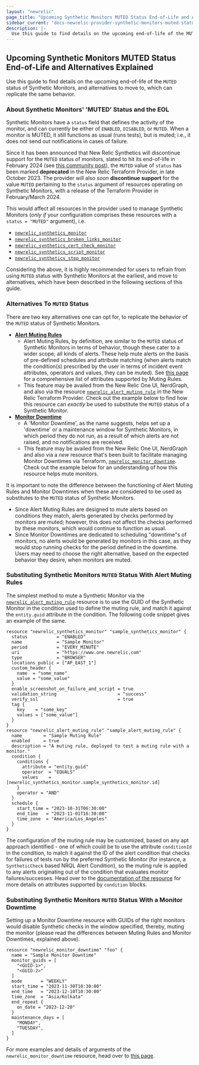 ```yaml
---
layout: "newrelic"
page_title: "Upcoming Synthetic Monitors MUTED Status End-of-Life and Alternatives: A Guide"
sidebar_current: "docs-newrelic-provider-synthetic-monitors-muted-status-eol-guide"
description: |-
  Use this guide to find details on the upcoming end-of-life of the MUTED status of Synthetic Monitors, and alternatives to move to, which can replicate the same behavior.
---
```

## Upcoming Synthetic Monitors MUTED Status End-of-Life and Alternatives Explained

Use this guide to find details on the upcoming end-of-life of the `MUTED` status of Synthetic Monitors, and alternatives to move to, which can replicate the same behavior.

### About Synthetic Monitors' 'MUTED' Status and the EOL
Synthetic Monitors have a `status` field that defines the activity of the monitor, and can currently be either of `ENABLED`, `DISABLED`, or `MUTED`. When a monitor is MUTED, it still functions as usual (runs tests), but is muted; i.e., it does not send out notifications in cases of failure.

Since it has been announced that New Relic Synthetics will discontinue support for the `MUTED` status of monitors, slated to hit its end-of-life in February 2024 (see [this community post](https://forum.newrelic.com/s/hubtopic/aAX8W0000015BHc/endoflife-product-updates-july-2023-september-2023)), the `MUTED` value of `status` has been marked **deprecated** in the New Relic Terraform Provider, in late October 2023. The provider will also _soon_ **discontinue support** for the value `MUTED` pertaining to the `status` argument of resources operating on Synthetic Monitors, with a release of the Terraform Provider in February/March 2024.

This would affect all resources in the provider used to manage Synthetic Monitors (_only if_ your configuration comprises these resources with a `status = "MUTED"` argument), i.e.
* [`newrelic_synthetics_monitor`](https://registry.terraform.io/providers/newrelic/newrelic/latest/docs/resources/synthetics_monitor)
* [`newrelic_synthetics_broken_links_monitor`](https://registry.terraform.io/providers/newrelic/newrelic/latest/docs/resources/synthetics_broken_links_monitor)
* [`newrelic_synthetics_cert_check_monitor`](https://registry.terraform.io/providers/newrelic/newrelic/latest/docs/resources/synthetics_cert_check_monitor)
* [`newrelic_synthetics_script_monitor`](https://registry.terraform.io/providers/newrelic/newrelic/latest/docs/resources/synthetics_script_monitor)
* [`newrelic_synthetics_step_monitor`](https://registry.terraform.io/providers/newrelic/newrelic/latest/docs/resources/synthetics_step_monitor)

Considering the above, it is highly recommended for users to refrain from using `MUTED` status with Synthetic Monitors at the earliest, and move to alternatives, which have been described in the following sections of this guide.


### Alternatives To `MUTED` Status

There are two key alternatives one can opt for, to replicate the behavior of the `MUTED` status of Synthetic Monitors.
* [**Alert Muting Rules**](https://docs.newrelic.com/docs/alerts-applied-intelligence/new-relic-alerts/alert-notifications/muting-rules-suppress-notifications/)
  * Alert Muting Rules, by definition, are similar to the `MUTED` status of Synthetic Monitors in terms of behavior, though these cater to a wider scope; all kinds of alerts. These help mute alerts on the basis of pre-defined schedules and attribute matching (when alerts match the condition(s) prescribed by the user in terms of incident event attributes, operators and values, they can be muted). See [this page](https://docs.newrelic.com/docs/alerts-applied-intelligence/new-relic-alerts/advanced-alerts/understand-technical-concepts/incident-event-attributes/) for a comprehensive list of attributes supported by Muting Rules.
  * This feature may be availed from the New Relic One UI, NerdGraph, and also via the resource [`newrelic_alert_muting_rule`](https://registry.terraform.io/providers/newrelic/newrelic/latest/docs/resources/alert_muting_rule) in the New Relic Terraform Provider. Check out the example below to find how this resource can _exactly_ be used to substitute the `MUTED` status of a Synthetic Monitor.
* [**Monitor Downtime**](https://docs.newrelic.com/docs/synthetics/synthetic-monitoring/using-monitors/monitor-downtimes-disable-monitoring-during-scheduled-maintenance-times/)
  * A 'Monitor Downtime', as the name suggests, helps set up a 'downtime' or a maintenance window for Synthetic Monitors, in which period they do not run, as a result of which alerts are not raised, and no notifications are received.
  * This feature may be availed from the New Relic One UI, NerdGraph and also via a _new_ resource that's been built to facilitate managing Monitor Downtimes via Terraform, [`newrelic_monitor_downtime`](https://registry.terraform.io/providers/newrelic/newrelic/latest/docs/resources/monitor_downtime). Check out the example below for an understanding of how this resource helps mute monitors.

It is important to note the difference between the functioning of Alert Muting Rules and Monitor Downtimes when these are considered to be used as substitutes to the `MUTED` status of Synthetic Monitors.
* Since Alert Muting Rules are designed to mute alerts based on conditions they match, alerts generated by checks performed by monitors are muted; however, this does not affect the checks performed by these monitors, which would continue to function as usual.
* Since Monitor Downtimes are dedicated to scheduling "downtime"s of monitors, no alerts would be generated by monitors in this case, as they would stop running checks for the period defined in the downtime.
  Users may need to choose the right alternative, based on the expected behavior they desire, when monitors are muted.

### Substituting Synthetic Monitors `MUTED` Status With Alert Muting Rules

The simplest method to mute a Synthetic Monitor via the [`newrelic_alert_muting_rule`](https://registry.terraform.io/providers/newrelic/newrelic/latest/docs/resources/alert_muting_rule) resource is to use the GUID of the Synthetic Monitor in the condition used to define the muting rule, and match it against the `entity.guid` attribute in the condition. The following code snippet gives an example of the same.

```hcl
resource "newrelic_synthetics_monitor" "sample_synthetics_monitor" {
  status           = "ENABLED"
  name             = "Sample Monitor"
  period           = "EVERY_MINUTE"
  uri              = "https://www.one.newrelic.com"
  type             = "BROWSER"
  locations_public = ["AP_EAST_1"]
  custom_header {
    name  = "some_name"
    value = "some_value"
  }
  enable_screenshot_on_failure_and_script = true
  validation_string                       = "success"
  verify_ssl                              = true
  tag {
    key    = "some_key"
    values = ["some_value"]
  }
}
resource "newrelic_alert_muting_rule" "sample_alert_muting_rule" {
  name        = "Sample Muting Rule"
  enabled     = true
  description = "A muting rule, deployed to test a muting rule with a monitor."
  condition {
    conditions {
      attribute = "entity.guid"
      operator  = "EQUALS"
      values    = [newrelic_synthetics_monitor.sample_synthetics_monitor.id]
    }
    operator = "AND"
  }
  schedule {
    start_time = "2023-10-31T06:30:00"
    end_time   = "2023-11-01T16:30:00"
    time_zone  = "America/Los_Angeles"
  }
}
```

The configuration of the muting rule may be customized, based on any apt approach identified - one of which could be to use the attribute `conditionId` in the condition, to match it against the ID of the alert condition that checks for failures of tests run by the preferred Synthetic Monitor (for instance, a `SyntheticCheck` based NRQL Alert Condition), so the muting rule is applied to any alerts originating out of the condition that evaluates monitor failures/successes. Head over to the [documentation of the resource](https://registry.terraform.io/providers/newrelic/newrelic/latest/docs/resources/alert_muting_rule) for more details on attributes supported by `condition` blocks.

### Substituting Synthetic Monitors `MUTED` Status With a Monitor Downtime

Setting up a Monitor Downtime resource with GUIDs of the right monitors would disable Synthetic checks in the window specified, thereby, muting the monitor (please read the differences between Muting Rules and Monitor Downtimes, explained above).

```hcl
resource "newrelic_monitor_downtime" "foo" {
  name = "Sample Monitor Downtime"
  monitor_guids = [
    "<GUID-1>",
    "<GUID-2>"
  ]
  mode       = "WEEKLY"
  start_time = "2023-11-30T10:30:00"
  end_time   = "2023-12-10T10:30:00"
  time_zone  = "Asia/Kolkata"
  end_repeat {
    on_date = "2023-12-20"
  }
  maintenance_days = [
    "MONDAY",
    "TUESDAY",
  ]
}
```

For more examples and details of arguments of the `newrelic_monitor_downtime` resource, head over to [this page](https://registry.terraform.io/providers/newrelic/newrelic/latest/docs/resources/monitor_downtime). 